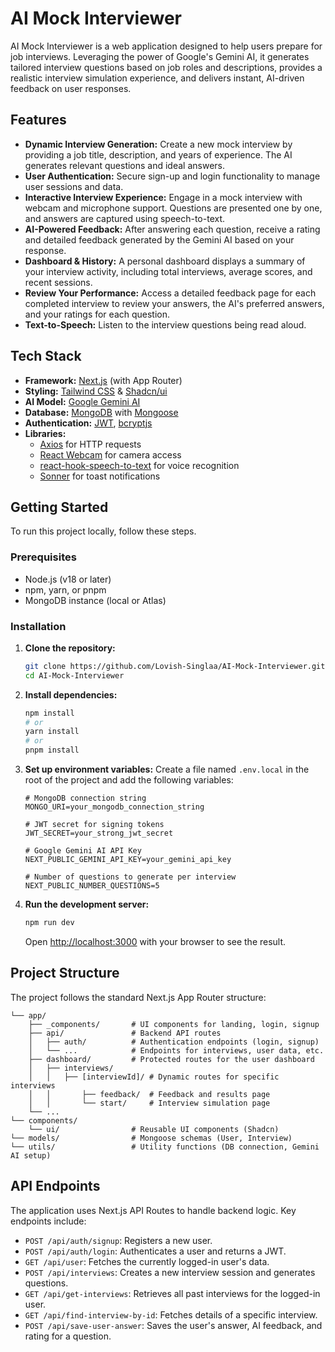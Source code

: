 # AI Mock Interviewer

AI Mock Interviewer is a web application designed to help users prepare for job interviews. Leveraging the power of Google's Gemini AI, it generates tailored interview questions based on job roles and descriptions, provides a realistic interview simulation experience, and delivers instant, AI-driven feedback on user responses.

## Features

*   **Dynamic Interview Generation:** Create a new mock interview by providing a job title, description, and years of experience. The AI generates relevant questions and ideal answers.
*   **User Authentication:** Secure sign-up and login functionality to manage user sessions and data.
*   **Interactive Interview Experience:** Engage in a mock interview with webcam and microphone support. Questions are presented one by one, and answers are captured using speech-to-text.
*   **AI-Powered Feedback:** After answering each question, receive a rating and detailed feedback generated by the Gemini AI based on your response.
*   **Dashboard & History:** A personal dashboard displays a summary of your interview activity, including total interviews, average scores, and recent sessions.
*   **Review Your Performance:** Access a detailed feedback page for each completed interview to review your answers, the AI's preferred answers, and your ratings for each question.
*   **Text-to-Speech:** Listen to the interview questions being read aloud.

## Tech Stack

*   **Framework:** [Next.js](https://nextjs.org/) (with App Router)
*   **Styling:** [Tailwind CSS](https://tailwindcss.com/) & [Shadcn/ui](https://ui.shadcn.com/)
*   **AI Model:** [Google Gemini AI](https://ai.google.dev/)
*   **Database:** [MongoDB](https://www.mongodb.com/) with [Mongoose](https://mongoosejs.com/)
*   **Authentication:** [JWT](https://jwt.io/), [bcryptjs](https://github.com/dcodeIO/bcrypt.js)
*   **Libraries:**
    *   [Axios](https://axios-http.com/) for HTTP requests
    *   [React Webcam](https://github.com/mozmorris/react-webcam) for camera access
    *   [react-hook-speech-to-text](https://github.com/Riley-Brown/react-hook-speech-to-text) for voice recognition
    *   [Sonner](https://sonner.emilkowal.ski/) for toast notifications

## Getting Started

To run this project locally, follow these steps.

### Prerequisites

*   Node.js (v18 or later)
*   npm, yarn, or pnpm
*   MongoDB instance (local or Atlas)

### Installation

1.  **Clone the repository:**
    ```bash
    git clone https://github.com/Lovish-Singlaa/AI-Mock-Interviewer.git
    cd AI-Mock-Interviewer
    ```

2.  **Install dependencies:**
    ```bash
    npm install
    # or
    yarn install
    # or
    pnpm install
    ```

3.  **Set up environment variables:**
    Create a file named `.env.local` in the root of the project and add the following variables:

    ```env
    # MongoDB connection string
    MONGO_URI=your_mongodb_connection_string

    # JWT secret for signing tokens
    JWT_SECRET=your_strong_jwt_secret

    # Google Gemini AI API Key
    NEXT_PUBLIC_GEMINI_API_KEY=your_gemini_api_key

    # Number of questions to generate per interview
    NEXT_PUBLIC_NUMBER_QUESTIONS=5
    ```

4.  **Run the development server:**
    ```bash
    npm run dev
    ```

    Open [http://localhost:3000](http://localhost:3000) with your browser to see the result.

## Project Structure

The project follows the standard Next.js App Router structure:

```
└── app/
    ├── _components/       # UI components for landing, login, signup
    ├── api/               # Backend API routes
    │   ├── auth/          # Authentication endpoints (login, signup)
    │   └── ...            # Endpoints for interviews, user data, etc.
    ├── dashboard/         # Protected routes for the user dashboard
    │   ├── interviews/
    │   │   ├── [interviewId]/ # Dynamic routes for specific interviews
    │   │       ├── feedback/  # Feedback and results page
    │   │       └── start/     # Interview simulation page
    └── ...
└── components/
    └── ui/                # Reusable UI components (Shadcn)
└── models/                # Mongoose schemas (User, Interview)
└── utils/                 # Utility functions (DB connection, Gemini AI setup)
```

## API Endpoints

The application uses Next.js API Routes to handle backend logic. Key endpoints include:

*   `POST /api/auth/signup`: Registers a new user.
*   `POST /api/auth/login`: Authenticates a user and returns a JWT.
*   `GET /api/user`: Fetches the currently logged-in user's data.
*   `POST /api/interviews`: Creates a new interview session and generates questions.
*   `GET /api/get-interviews`: Retrieves all past interviews for the logged-in user.
*   `GET /api/find-interview-by-id`: Fetches details of a specific interview.
*   `POST /api/save-user-answer`: Saves the user's answer, AI feedback, and rating for a question.
